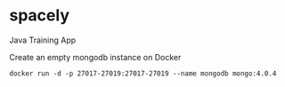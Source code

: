 # spacely
Java Training App


Create an empty mongodb instance on Docker
```
docker run -d -p 27017-27019:27017-27019 --name mongodb mongo:4.0.4
```
